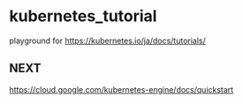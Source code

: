 # kubernetes_tutorial

playground for https://kubernetes.io/ja/docs/tutorials/

## NEXT
https://cloud.google.com/kubernetes-engine/docs/quickstart

